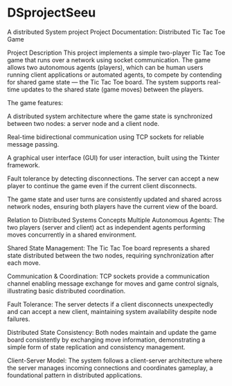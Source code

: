 # DSprojectSeeu
A distributed System project 
Project Documentation: Distributed Tic Tac Toe Game

Project Description
This project implements a simple two-player Tic Tac Toe game that runs over a network using socket communication. The game allows two autonomous agents (players), which can be human users running client applications or automated agents, to compete by contending for shared game state — the Tic Tac Toe board. The system supports real-time updates to the shared state (game moves) between the players.

The game features:

A distributed system architecture where the game state is synchronized between two nodes: a server node and a client node.

Real-time bidirectional communication using TCP sockets for reliable message passing.

A graphical user interface (GUI) for user interaction, built using the Tkinter framework.

Fault tolerance by detecting disconnections. The server can accept a new player to continue the game even if the current client disconnects.

The game state and user turns are consistently updated and shared across network nodes, ensuring both players have the current view of the board.

Relation to Distributed Systems Concepts
Multiple Autonomous Agents: The two players (server and client) act as independent agents performing moves concurrently in a shared environment.

Shared State Management: The Tic Tac Toe board represents a shared state distributed between the two nodes, requiring synchronization after each move.

Communication & Coordination: TCP sockets provide a communication channel enabling message exchange for moves and game control signals, illustrating basic distributed coordination.

Fault Tolerance: The server detects if a client disconnects unexpectedly and can accept a new client, maintaining system availability despite node failures.

Distributed State Consistency: Both nodes maintain and update the game board consistently by exchanging move information, demonstrating a simple form of state replication and consistency management.

Client-Server Model: The system follows a client-server architecture where the server manages incoming connections and coordinates gameplay, a foundational pattern in distributed applications.

